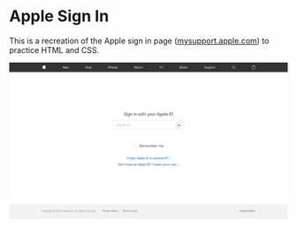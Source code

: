 # Apple Sign In
This is a recreation of the Apple sign in page ([mysupport.apple.com](https://mysupport.apple.com/)) to practice HTML and CSS.

![Apple sign in page screenshot](apple-sign-in.png)
